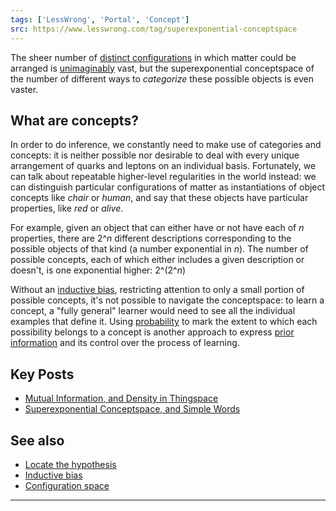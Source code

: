 ```yaml
---
tags: ['LessWrong', 'Portal', 'Concept']
src: https://www.lesswrong.com/tag/superexponential-conceptspace
---
```


The sheer number of [distinct configurations](https://www.lesswrong.com/tag/configuration-space) in which matter could be arranged is [unimaginably](https://www.lesswrong.com/tag/scope-insensitivity) vast, but the superexponential conceptspace of the number of different ways to *categorize* these possible objects is even vaster.

## What are concepts?
In order to do inference, we constantly need to make use of categories and concepts: it is neither possible nor desirable to deal with every unique arrangement of quarks and leptons on an individual basis. Fortunately, we can talk about repeatable higher-level regularities in the world instead: we can distinguish particular configurations of matter as instantiations of object concepts like *chair* or *human*, and say that these objects have particular properties, like *red* or *alive*.

For example, given an object that can either have or not have each of *n* properties, there are 2^*n* different descriptions corresponding to the possible objects of that kind (a number exponential in *n*). The number of possible concepts, each of which either includes a given description or doesn't, is one exponential higher: 2^(2^*n*)

Without an [inductive bias](https://www.lesswrong.com/tag/inductive-bias), restricting attention to only a small portion of possible concepts, it's not possible to navigate the conceptspace: to learn a concept, a "fully general" learner would need to see all the individual examples that define it. Using [probability](https://wiki.lesswrong.com/wiki/probability) to mark the extent to which each possibility belongs to a concept is another approach to express [prior information](https://wiki.lesswrong.com/wiki/prior) and its control over the process of learning.

## Key Posts
- [Mutual Information, and Density in Thingspace](http://lesswrong.com/lw/o2/mutual_information_and_density_in_thingspace/)
- [Superexponential Conceptspace, and Simple Words](http://lesswrong.com/lw/o3/superexponential_conceptspace_and_simple_words/)

## See also
- [Locate the hypothesis](https://www.lesswrong.com/tag/locate-the-hypothesis)
- [Inductive bias](https://www.lesswrong.com/tag/inductive-bias)
- [Configuration space](https://www.lesswrong.com/tag/configuration-space)



---

